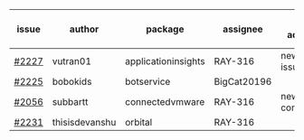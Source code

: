 | issue | author | package | assignee | bot advice | created date of issue | target release date | date from target |
| ------ | ------ | ------ | ------ | ------ | ------ | ------ | :-----: |
| [#2227](https://github.com/Azure/sdk-release-request/issues/2227) | vutran01 | applicationinsights | RAY-316 | new issue ! <br> | 11-17 | 12-01 |   |
| [#2225](https://github.com/Azure/sdk-release-request/issues/2225) | bobokids | botservice | BigCat20196 |   | 11-17 | 11-24 |   |
| [#2056](https://github.com/Azure/sdk-release-request/issues/2056) | subbartt | connectedvmware | RAY-316 | new comment.  <br> | 10-02 | 11-05 |   |
| [#2231](https://github.com/Azure/sdk-release-request/issues/2231) | thisisdevanshu | orbital | RAY-316 |   | 11-18 | 12-01 |   |
